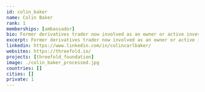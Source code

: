 ```yaml
---
id: colin_baker
name: Colin Baker
rank: 1
memberships: [ambassador]
bio: Former derivatives trader now involved as an owner or active investor in various businesses including private jet charter, luxury villa development in Thailand, green energy and renewables (global), a crypto derivatives exchange and private equity. I'm a British citizen but been living in HK since 2011 and spent 11 years living in Tokyo before that. Along with my partner we have set up Dragon Edge Cloud in HK, and are aiming to be a ThreeFold Farmer across the APAC region. Ambassador fell in love with Threefold People can't use it if they don't know about it, so it's vital that we spread the word about ThreeFold and raise awareness in the private and business communities. Even though I don't have a technology background, and have much to learn, being the only farmer this far east I feel compelled to step up and try to assist as much as I can. On the plus side, I have a wide network across the region, and should be able to open the right doors to allow us in over here.
excerpt: Former derivatives trader now involved as an owner or active investor in various businesses including private jet charter..
linkedin: https://www.linkedin.com/in/colincarlbaker/
websites: https://threefold.io/
projects: [threefold_foundation]
image: ./colin_baker_processed.jpg
countries: []
cities: []
private: 1
---
```

